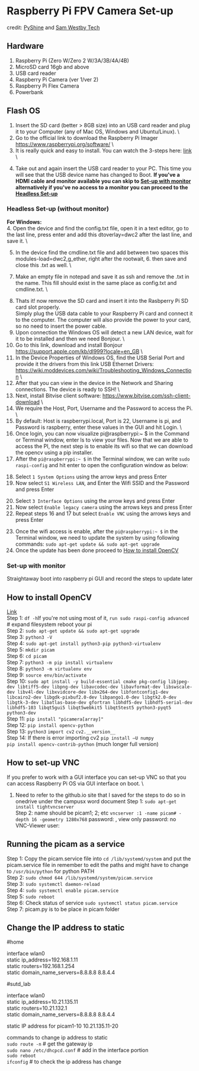 # Raspberry Pi FPV Camera Set-up
credit: [PyShine](https://pyshine.com) and [Sam Westby Tech](https://www.youtube.com/watch?v=QzVYnG-WaM4)

## Hardware
1. Raspberry Pi (Zero W/Zero 2 W/3A/3B/4A/4B)
2. MicroSD card 16gb and above
3. USB card reader
4. Raspberry Pi Camera (ver 1/ver 2)
5. Raspberry Pi Flex Camera
6. Powerbank

## Flash OS
1. Insert the SD card (better > 8GB size) into an USB card reader and plug it to your Computer (any of Mac OS, Windows and Ubuntu/Linux). \
2. Go to the official link to download the Raspberry Pi Imager https://www.raspberrypi.org/software/ \
3. It is really quick and easy to install. You can watch the 3-steps here: [link](https://www.youtube.com/watch?v=J024soVgEeM) \
<!--
you can define your username and password here when using the Imager if you've done so then
-->
4. Take out and again insert the USB card reader to your PC. This time you will see that the USB device name has changed to Boot. **If you've a HDMI cable and monitor available you can skip to [Set-up with monitor](#chapter3) alternatively if you've no access to a monitor you can proceed to the [Headless Set-up](#chapter2)** 

### Headless Set-up (without monitor) <a id="chapter2"></a>
<!-- 
to insert the relevant pictures for each step do this while I setup another sd card 
instead of using pictures some of the steps can be inlcuded within a short gif/webm/video
-->
 
**For Windows:** \
4. Open the device and find the config.txt file, open it in a text editor, go to the last line, press enter and add this dtoverlay=dwc2 after the last line, and save it. \
<!--
to insert picture of how the config file should look like 
-->
5. In the device find the cmdline.txt file and add between two spaces this modules-load=dwc2,g_ether, right after the rootwait, 6. then save and close this .txt as well. \
<!--
to insert picture of how the cmdline.txt file should look like
-->
7. Make an empty file in notepad and save it as ssh and remove the .txt in the name. This fill should exist in the same place as config.txt and cmdline.txt. \
<!--
use cmdline cd boot directory -> touch ssh 
-->
8. Thats it! now remove the SD card and insert it into the Rasbperry Pi SD card slot properly. \
Simply plug the USB data cable to your Raspberry Pi card and connect it to the computer. The computer will also provide the power to your card, so no need to insert the power cable. 
9. Upon connection the Windows OS will detect a new LAN device, wait for it to be installed and then we need Bonjour. \
10. Go to this link, download and install Bonjour https://support.apple.com/kb/dl999?locale=en_GB \
11. In the Device Properties of Windows OS, find the USB Serial Port and provide it the drivers from this link USB Ethernet Drivers: https://wiki.moddevices.com/wiki/Troubleshooting_Windows_Connection \
12. After that you can view in the device in the Network and Sharing connections. The device is ready to SSH! \
13. Next, install Bitvise client software: https://www.bitvise.com/ssh-client-download \
14. We require the Host, Port, Username and the Password to access the Pi. \
15. By default: Host is raspberrypi.local, Port is 22, Username is pi, and Password is raspberry, enter these values in the GUI and hit Login. \
16. Once login, you can now visualize pi@raspberrypi:~ $ in the Command or Terminal window, enter ls to view your files. Now that we are able to access the PI, the next step is to enable its wifi so that we can download the opencv using a pip installer.
17. After the ```pi@raspberrypi:~ $``` in the Terminal window, we can write ```sudo raspi-config``` and hit enter to open the configuration window as below:
<!--
steps 14 to step xx single gif
-->
18. Select ```1 System Options``` using the arrow keys and press Enter
19. Now select ```S1 Wireless LAN```, and Enter the Wifi SSID and the Password and press Enter
<!--
need to check if the steps are correct from 17 to 19
-->
20. Select ```3 Interface Options``` using the arrow keys and press Enter
21. Now select ```Enable legacy camera``` using the arrows keys and press Enter
22. Repeat steps 16 and 17 but select ```Enable VNC``` using the arrows keys and press Enter
<!--
end of not confirmed steps
-->
23. Once the wifi access is enable, after the ```pi@raspberrypi:~ $``` in the Terminal window, we need to update the system by using following commands: ```sudo apt-get update && sudo apt-get upgrade```
24. Once the update has been done proceed to [How to install OpenCV](#chapter5)

<!--
[Link](https://pyshine.com/How-to-install-OpenCV-in-Rasspberry-Pi/) \
Step 1: Fresh installation of RPI OS steps till Step 9 \
Step 2: Connect to my acer laptop and SSH in following Access RPI OS using SSH Step 4 to 5 \
Step 3: Update raspi-config (wifi SSID “SUTD_LAB” password = none), enable legacy camera & enable VNC as well \
Step 4: ```sudo nano /etc/wpa_supplicant/wpa_supplicant.conf``` (if no connection)
-->

### Set-up with monitor <a id="chapter3"></a>
Straightaway boot into raspberry pi GUI and record the steps to update later

<!--
this steps are only relevant for me because I'm cloning the image
## change pi to new user 
Step 1: ```sudo passwd``` # set root password \
Step 2: ```sudo nano /etc/ssh/sshd_config```  # set PermitRootLogin yes \
Step 3: raspi-config # (1) system -> (5) auto login -> (B1) 1st option \
Step 4: ```sudo reboot``` \
Step 5: ssh with user/pw root; sutd \
Step 6: ```usermod -l picam1 pi``` \
Step 7: ```usermod -m -d /home/picam1 picam1``` \
Step 8: remove PermitRootLogin go back to step 2 - 3
-->

## How to install OpenCV <a id="chapter5"></a>
[Link](https://www.youtube.com/watch?v=QzVYnG-WaM4) \
Step 1: ```df -h```If you're not using most of it, ```run sudo raspi-config advanced``` # expand filesystem reboot your pi \
Step 2: ```sudo apt-get update && sudo apt-get upgrade``` \
Step 3: ```python3 -V``` \
Step 4: ```sudo apt-get install python3-pip python3-virtualenv``` \
Step 5: ```mkdir picam``` \
Step 6: ```cd picam``` \
Step 7: ```python3 -m pip install virtualenv``` \
Step 8: ```python3 -m virtualenv env``` \
Step 9: ```source env/bin/activate``` \
Step 10: ```sudo apt install -y build-essential cmake pkg-config libjpeg-dev libtiff5-dev libpng-dev libavcodec-dev libavformat-dev libswscale-dev libv4l-dev libxvidcore-dev libx264-dev libfontconfig1-dev libcairo2-dev libgdk-pixbuf2.0-dev libpango1.0-dev libgtk2.0-dev libgtk-3-dev libatlas-base-dev gfortran libhdf5-dev libhdf5-serial-dev libhdf5-103 libqt5gui5 libqt5webkit5 libqt5test5 python3-pyqt5 python3-dev``` \
Step 11: ```pip install "picamera[array]"``` \
Step 12: ```pip install opencv-python``` \
Step 13: ```python3``` ```import cv2``` ```cv2.__version__``` \
Step 14: If there is error importing cv2 ```pip install –U numpy``` \
```pip install opencv-contrib-python``` (much longer full version) 

## How to set-up VNC 
If you prefer to work with a GUI interface you can set-up VNC so that you can access Raspberry Pi OS via GUI interface on boot. \
1. Need to refer to the github.io site that I saved for the steps to do so in onedrive under the campusx word document
Step 1: ```sudo apt-get install tightvncserver``` \
Step 2: name should be picam1; 2; etc ```vncserver :1 -name picam# -depth 16 -geometry 1280x768``` password: , view only password: no \
VNC-Viewer user: 

## Running the picam as a service 
Step 1: Copy the picam.service file into ```cd /lib/systemd/system``` and put the picam.service file in 
remember to edit the paths and might have to change to ```/usr/bin/python``` for python PATH \
Step 2: ```sudo chmod 644 /lib/systemd/system/picam.service``` \
Step 3: ```sudo systemctl daemon-reload``` \
Step 4: ```sudo systemctl enable picam.service``` \
Step 5: ```sudo reboot``` \
Step 6: Check status of service ```sudo systemctl status picam.service``` \
Step 7: picam.py is to be place in picam folder 

## Change the IP address to static 
#home

interface wlan0 \
static ip_address=192.168.1.11 \
static routers=192.168.1.254 \
static domain_name_servers=8.8.8.8 8.8.4.4

#sutd_lab

interface wlan0 \
static ip_address=10.21.135.11 \
static routers=10.21.132.1 \
static domain_name_servers=8.8.8.8 8.8.4.4

static IP address for picam1-10 10.21.135.11-20

commands to change ip address to static \
```sudo route -n``` # get the gateway ip \
```sudo nano /etc/dhcpcd.conf``` # add in the interface portion \
```sudo reboot``` \
```ifconfig``` # to check the ip address has change  